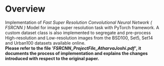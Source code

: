 # Overview
Implementation of _Fast Super Resolution Convolutional Neural Network ( FSRCNN )_ Model for image super resolution task with PyTorch framework. A custom dataset class is also implemented to segregate and pre-process High-resolution and Low-resolution images from the BSD100, Set5, Set14 and Urban100 datasets available online. </br>
**Please refer to the file _'FSRCNN_ProjectFile_AtharvaJoshi.pdf'_, it documents the process of implementation and explains the changes introduced with respect to the original paper.**


